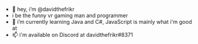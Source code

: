 - 👋 hey, i’m @davidthefrikr
- i be the funny vr gaming man and programmer
- 🌱 i’m currently learning Java and C#, JavaScript is mainly what i'm good at
- 📫 i'm available on Discord at davidthefrikr#8371

<!---
davidthefrikr/davidthefrikr is a ✨ special ✨ repository because its `README.md` (this file) appears on your GitHub profile.
You can click the Preview link to take a look at your changes.
--->
